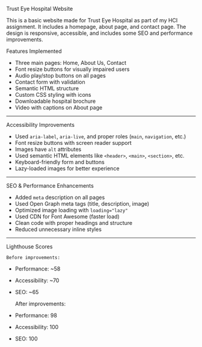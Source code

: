 Trust Eye Hospital Website

This is a basic website made for Trust Eye Hospital as part of my HCI assignment. It includes a homepage, about page, and contact page. The design is responsive, accessible, and includes some SEO and performance improvements.



Features Implemented

- Three main pages: Home, About Us, Contact
- Font resize buttons for visually impaired users
- Audio play/stop buttons on all pages
- Contact form with validation
- Semantic HTML structure
- Custom CSS styling with icons
- Downloadable hospital brochure
- Video with captions on About page

---

Accessibility Improvements

- Used `aria-label`, `aria-live`, and proper roles (`main`, `navigation`, etc.)
- Font resize buttons with screen reader support
- Images have `alt` attributes
- Used semantic HTML elements like `<header>`, `<main>`, `<section>`, etc.
- Keyboard-friendly form and buttons
- Lazy-loaded images for better experience

---

SEO & Performance Enhancements

- Added `meta` description on all pages
- Used Open Graph meta tags (title, description, image)
- Optimized image loading with `loading="lazy"`
- Used CDN for Font Awesome (faster load)
- Clean code with proper headings and structure
- Reduced unnecessary inline styles

---

Lighthouse Scores

    Before improvements:
- Performance: ~58
- Accessibility: ~70
- SEO: ~65

    After improvements:
- Performance: 98
- Accessibility: 100
- SEO: 100





